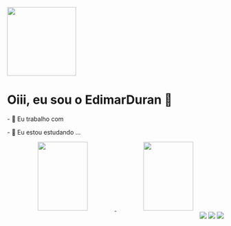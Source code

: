 <div align="left">
  <img height="160cm" align="lefth" src="https://user-images.githubusercontent.com/80700451/155415638-eb15eec4-94d0-476d-8e24-1172ae4c605f.png"/>    
  <h1>Oiii, eu sou o EdimarDuran 👋</h1>
  <p>- 🔭 Eu trabalho com </p>
  <p>- 💬 Eu estou estudando ...</p>
<div>


<div align="center">
  <a href="https://github.com/EdimarDuran">
  <img height="160cm" width="48%" src="https://github-readme-stats.vercel.app/api?username=EdimarDuran&show_icons=true&theme=gotham&include_all_commits=true&count_private=true"/>
  <img height="160cm" width="48%"src="https://github-readme-stats.vercel.app/api/top-langs/?username=EdimarDuran&layout=compact&langs_count=7&theme=gotham"/>
</div>

<div align="right"> 
  <a href="https://www.instagram.com/edimar.duran.2/" target="_blank"><img src="https://img.shields.io/badge/-Instagram-%23E4405F?style=for-the-badge&logo=instagram&logoColor=white" target="_blank"></a>
  <a href = "mailto:edimarduran013@gmail.com"><img src="https://img.shields.io/badge/-Gmail-%23333?style=for-the-badge&logo=gmail&logoColor=white" target="_blank"></a>
  <a href="https://www.linkedin.com/in/edimar-a-s-duran-703327182/" target="_blank"><img src="https://img.shields.io/badge/-LinkedIn-%230077B5?style=for-the-badge&logo=linkedin&logoColor=white" target="_blank"></a> 
<div> 
